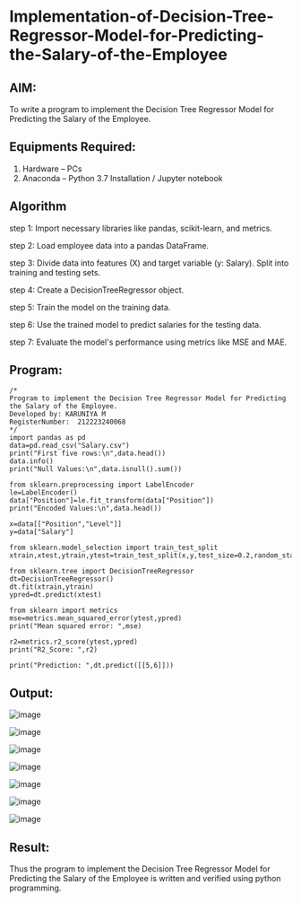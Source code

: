 # Implementation-of-Decision-Tree-Regressor-Model-for-Predicting-the-Salary-of-the-Employee

## AIM:
To write a program to implement the Decision Tree Regressor Model for Predicting the Salary of the Employee.

## Equipments Required:
1. Hardware – PCs
2. Anaconda – Python 3.7 Installation / Jupyter notebook

## Algorithm
step 1: Import necessary libraries like pandas, scikit-learn, and metrics.

step 2: Load employee data into a pandas DataFrame.

step 3: Divide data into features (X) and target variable (y: Salary). Split into training and testing sets.

step 4: Create a DecisionTreeRegressor object.

step 5: Train the model on the training data.

step 6: Use the trained model to predict salaries for the testing data.

 step 7: Evaluate the model's performance using metrics like MSE and MAE.

## Program:
```
/*
Program to implement the Decision Tree Regressor Model for Predicting the Salary of the Employee.
Developed by: KARUNIYA M 
RegisterNumber:  212223240068
*/
import pandas as pd
data=pd.read_csv("Salary.csv")
print("First five rows:\n",data.head())
data.info()
print("Null Values:\n",data.isnull().sum())

from sklearn.preprocessing import LabelEncoder
le=LabelEncoder()
data["Position"]=le.fit_transform(data["Position"])
print("Encoded Values:\n",data.head())

x=data[["Position","Level"]]
y=data["Salary"]

from sklearn.model_selection import train_test_split
xtrain,xtest,ytrain,ytest=train_test_split(x,y,test_size=0.2,random_state=2)

from sklearn.tree import DecisionTreeRegressor
dt=DecisionTreeRegressor()
dt.fit(xtrain,ytrain)
ypred=dt.predict(xtest)

from sklearn import metrics
mse=metrics.mean_squared_error(ytest,ypred)
print("Mean squared error: ",mse)

r2=metrics.r2_score(ytest,ypred)
print("R2_Score: ",r2)

print("Prediction: ",dt.predict([[5,6]]))
```

## Output:
![image](https://github.com/user-attachments/assets/a7a836e2-771e-4323-8342-6430a89ffc9f)

![image](https://github.com/user-attachments/assets/04d1a27b-bcbf-4526-99fb-b3abdfd295ed)

![image](https://github.com/user-attachments/assets/1e2632a2-f5b4-4e9b-a3d5-ffed590fffc6)

![image](https://github.com/user-attachments/assets/cca085e5-742e-4d88-8012-d03b947d29f6)

![image](https://github.com/user-attachments/assets/8c691d60-4ac1-4c73-a339-943020e42765)

![image](https://github.com/user-attachments/assets/64b0e61c-4426-4485-9d1b-38e3ce52d1b8)

![image](https://github.com/user-attachments/assets/0ff530ce-c754-4835-a527-26dc4a3c232d)


## Result:
Thus the program to implement the Decision Tree Regressor Model for Predicting the Salary of the Employee is written and verified using python programming.

